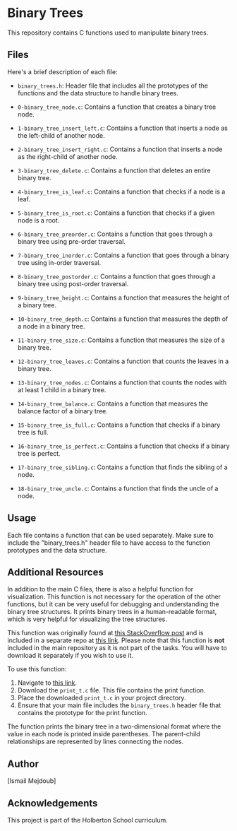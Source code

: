 # Binary Trees

This repository contains C functions used to manipulate binary trees.

## Files

Here's a brief description of each file:

- `binary_trees.h`: Header file that includes all the prototypes of the functions and the data structure to handle binary trees.

- `0-binary_tree_node.c`: Contains a function that creates a binary tree node.

- `1-binary_tree_insert_left.c`: Contains a function that inserts a node as the left-child of another node.

- `2-binary_tree_insert_right.c`: Contains a function that inserts a node as the right-child of another node.

- `3-binary_tree_delete.c`: Contains a function that deletes an entire binary tree.

- `4-binary_tree_is_leaf.c`: Contains a function that checks if a node is a leaf.

- `5-binary_tree_is_root.c`: Contains a function that checks if a given node is a root.

- `6-binary_tree_preorder.c`: Contains a function that goes through a binary tree using pre-order traversal.

- `7-binary_tree_inorder.c`: Contains a function that goes through a binary tree using in-order traversal.

- `8-binary_tree_postorder.c`: Contains a function that goes through a binary tree using post-order traversal.

- `9-binary_tree_height.c`: Contains a function that measures the height of a binary tree.

- `10-binary_tree_depth.c`: Contains a function that measures the depth of a node in a binary tree.

- `11-binary_tree_size.c`: Contains a function that measures the size of a binary tree.

- `12-binary_tree_leaves.c`: Contains a function that counts the leaves in a binary tree.

- `13-binary_tree_nodes.c`: Contains a function that counts the nodes with at least 1 child in a binary tree.

- `14-binary_tree_balance.c`: Contains a function that measures the balance factor of a binary tree.

- `15-binary_tree_is_full.c`: Contains a function that checks if a binary tree is full.

- `16-binary_tree_is_perfect.c`: Contains a function that checks if a binary tree is perfect.

- `17-binary_tree_sibling.c`: Contains a function that finds the sibling of a node.

- `18-binary_tree_uncle.c`: Contains a function that finds the uncle of a node.

## Usage

Each file contains a function that can be used separately. Make sure to include the "binary_trees.h" header file to have access to the function prototypes and the data structure.



## Additional Resources

In addition to the main C files, there is also a helpful function for visualization. This function is not necessary for the operation of the other functions, but it can be very useful for debugging and understanding the binary tree structures. It prints binary trees in a human-readable format, which is very helpful for visualizing the tree structures.

This function was originally found at [this StackOverflow post](http://stackoverflow.com/a/13755911/5184480) and is included in a separate repo at [this link](https://github.com/hs-hq/0x1C.c). Please note that this function is **not** included in the main repository as it is not part of the tasks. You will have to download it separately if you wish to use it.

To use this function:

1. Navigate to [this link](https://github.com/hs-hq/0x1C.c).
2. Download the `print_t.c` file. This file contains the print function.
3. Place the downloaded `print_t.c` in your project directory.
4. Ensure that your main file includes the `binary_trees.h` header file that contains the prototype for the print function.

The function prints the binary tree in a two-dimensional format where the value in each node is printed inside parentheses. The parent-child relationships are represented by lines connecting the nodes.


## Author

[Ismail Mejdoub]

## Acknowledgements

This project is part of the Holberton School curriculum.